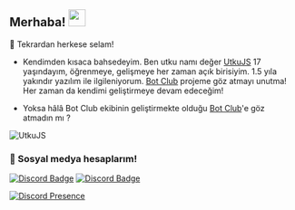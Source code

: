 ## Merhaba! <img src="https://raw.githubusercontent.com/iampavangandhi/iampavangandhi/master/gifs/Hi.gif" width="30px">
🎉 Tekrardan herkese selam!

- Kendimden kısaca bahsedeyim. Ben utku namı değer [UtkuJS](https://github.com/UtkuJS) 17 yaşındayım, öğrenmeye, gelişmeye her zaman açık birisiyim.
1.5 yıla yakındır yazılım ile ilgileniyorum. [Bot Club](botclub.net) projeme göz atmayı unutma! Her zaman da kendimi geliştirmeye devam edeceğim!

- Yoksa hâlâ Bot Club ekibinin geliştirmekte olduğu [Bot Club](botclub.net)'e göz atmadın mı ?

<img src="https://komarev.com/ghpvc/?username=UtkuJS&label=Ziyaretçi%20Sayısı&color=552b75" alt="UtkuJS" />

<h3>🌟 Sosyal medya hesaplarım!</h3>

[![Discord Badge](https://img.shields.io/badge/YouTube-ff0000.svg?&amp;style=for-the-badge&amp;logo=youtube&amp;logoColor=white)](https://www.youtube.com/channel/UCHV-0hIQeHKtz6syOZSk0bQ)
[![Discord Badge](https://img.shields.io/badge/Github%20-171515.svg?&amp;style=for-the-badge&amp;logo=github&amp;logoColor=white)](https://github.com/hamdibicer)
    
[![Discord Presence](https://lanyard-profile-readme.vercel.app/api/236173144300191754)](https://discord.com/users/853298560165609492)
